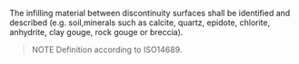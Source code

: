 The infilling material between discontinuity surfaces shall be identified and described (e.g. soil,minerals such as calcite, quartz, epidote, chlorite, anhydrite, clay gouge, rock gouge or breccia). 
>NOTE Definition according to ISO14689.
